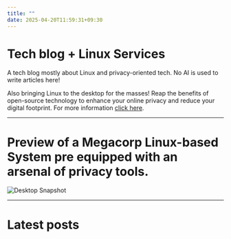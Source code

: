 ```yaml
---
title: ""
date: 2025-04-20T11:59:31+09:30
---
```

# Tech blog + Linux Services
A tech blog mostly about Linux and privacy-oriented tech. No AI is used to write articles here!

Also bringing Linux to the desktop for the masses! Reap the benefits of open-source technology to enhance your online privacy and reduce your digital footprint. For more information [click here](services).

---

# Preview of a Megacorp Linux-based System pre equipped with an arsenal of privacy tools.
![Desktop Snapshot](/desktop.png)

---

# Latest posts
<br>
